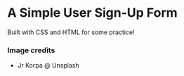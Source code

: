 # A Simple User Sign-Up Form

Built with CSS and HTML for some practice!

### Image credits
- Jr Korpa @ Unsplash